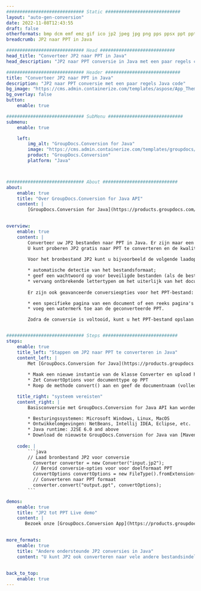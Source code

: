 ```yaml
---
############################# Static ############################
layout: "auto-gen-conversion"
date: 2022-11-08T12:43:55
draft: false
otherformats: bmp dcm emf emz gif ico jp2 jpeg jpg png pps ppsx ppt pptx psb psd svg svgz tga tif tiff webp wmf wmz
breadcrumb: JP2 naar PPT in Java

############################# Head ############################
head_title: "Converteer JP2 naar PPT in Java"
head_description: "JP2 naar PPT conversie in Java met een paar regels code. Converteer meer dan 160 bestandsindelingen met de GroupDocs-documentconversie-API voor Java"

############################# Header ############################
title: "Converteer JP2 naar PPT in Java"
description: "JP2 naar PPT conversie met een paar regels Java code"
bg_image: "https://cms.admin.containerize.com/templates/aspose/App_Themes/V3/images/bg/header1.png"
bg_overlay: false
button:
    enable: true

############################# SubMenu ############################
submenu:
    enable: true

    left:
        img_alt: "GroupDocs.Conversion for Java"
        image: "https://cms.admin.containerize.com/templates/groupdocs/images/product-logos/90x90-noborder/groupdocs-conversion-java.png"
        product: "GroupDocs.Conversion"
        platform: "Java"



############################# About ############################
about:
    enable: true
    title: "Over GroupDocs.Conversion for Java API"
    content: |
        [GroupDocs.Conversion for Java](https://products.groupdocs.com/conversion/java/) is een geavanceerde conversie-API voor bestandsindelingen voor het converteren tussen populaire afbeeldings- en documentindelingen zoals Microsoft Office, OpenDocument, PDF, HTML, e-mail, CAD. en nog veel meer met slechts een paar regels code. De native API detecteert automatisch de formaten van de originele documenten en biedt veel opties voor het aanpassen van de geconverteerde documenten. Naast de functie om informatie uit een document te extraheren, ondersteunt het standaard ook het cachen van de conversieresultaten naar de lokale schijf. Elk type cacheopslag kan echter worden ondersteund door de juiste interfaces te implementeren - Amazon S3, Dropbox, Google Drive, Windows Azure, Reddis of andere.
    

overview:
    enable: true
    content: |
        Converteer uw JP2 bestanden naar PPT in Java. Er zijn maar een paar regels Java code nodig op elk platform naar keuze, zoals Windows, Linux, macOS.
        U kunt proberen JP2 gratis naar PPT te converteren en de kwaliteit van de conversieresultaten te evalueren. Naast eenvoudige scripts voor bestandsconversie, kunt u meer geavanceerde opties proberen voor het laden van het JP2-bronbestand en het opslaan van de PPT-uitvoer. 
        
        Voor het bronbestand JP2 kunt u bijvoorbeeld de volgende laadopties gebruiken:

        * automatische detectie van het bestandsformaat;
        * geef een wachtwoord op voor beveiligde bestanden (als de bestandsindeling dit ondersteunt);
        * vervang ontbrekende lettertypen om het uiterlijk van het document te behouden.
        
        Er zijn ook geavanceerde conversieopties voor het PPT-bestand:

        * een specifieke pagina van een document of een reeks pagina's converteren;
        * voeg een watermerk toe aan de geconverteerde PPT.

        Zodra de conversie is voltooid, kunt u het PPT-bestand opslaan in uw lokale bestandspad of in opslag van derden, zoals FTP, Amazon S3, Google Drive, Dropbox enz. Let op - om JP2 te converteren tot PPT, hoeft u geen extra software te installeren, zoals MS Office, Open Office, Adobe Acrobat Reader etc.


############################# Steps ############################
steps:
    enable: true
    title_left: "Stappen om JP2 naar PPT te converteren in Java"
    content_left: |
        Met [GroupDocs.Conversion for Java](https://products.groupdocs.com/conversion/java/) kunnen ontwikkelaars het JP2-bestand eenvoudig converteren naar PPT met een paar regels code.
        
        * Maak een nieuwe instantie van de klasse Converter en upload het bestand JP2 met het volledige pad
        * Zet ConvertOptions voor documenttype op PPT
        * Roep de methode convert() aan en geef de documentnaam (volledig pad) en formaat (PPT) door als parameter

    title_right: "systeem vereisten"
    content_right: |
        Basisconversie met GroupDocs.Conversion for Java API kan worden gedaan met slechts een paar regels code. Onze API's worden ondersteund op alle belangrijke platforms en besturingssystemen. Voordat u de onderstaande code uitvoert, moet u ervoor zorgen dat de volgende vereisten op uw systeem zijn geïnstalleerd.

        * Besturingssystemen: Microsoft Windows, Linux, MacOS
        * Ontwikkelomgevingen: NetBeans, Intellij IDEA, Eclipse, etc.
        * Java runtime: J2SE 6.0 and above
        * Download de nieuwste GroupDocs.Conversion for Java van [Maven](https://repository.groupdocs.com/webapp/#/artifacts/browse/tree/General/repo/com/groupdocs/groupdocs-conversion)
         
    code: |
        ```java    
        // Laad bronbestand JP2 voor conversie
          Converter converter = new Converter("input.jp2");
          // Bereid conversie-opties voor voor doelformaat PPT
          ConvertOptions convertOptions = new FileType().fromExtension("ppt").getConvertOptions();
          // Converteren naar PPT formaat
          converter.convert("output.ppt", convertOptions);
        ```

demos:
    enable: true
    title: "JP2 tot PPT Live demo"
    content: |
       Bezoek onze [GroupDocs.Conversion App](https://products.groupdocs.app/conversion/family) website en probeer JP2 naar PPT conversie nu. De gratis demo heeft de volgende voordelen:
          

more_formats:
    enable: true
    title: "Andere ondersteunde JP2 conversies in Java"
    content: "U kunt JP2 ook converteren naar vele andere bestandsindelingen. Zie de lijst hieronder."
       
       
back_to_top:
    enable: true
---
```

